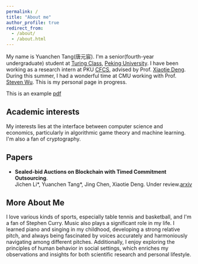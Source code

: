 ```yaml
---
permalink: /
title: "About me"
author_profile: true
redirect_from: 
  - /about/
  - /about.html
---
```


My name is Yuanchen Tang(唐元宸). I'm a senior(fourth-year undergraduate) student at [Turing Class](https://cfcs.pku.edu.cn/english/research/turing_program/introduction1/index.htm), [Peking University](https://www.pku.edu.cn).
I have been working as a research intern at PKU [CFCS](https://cfcs.pku.edu.cn/english/), advised by Prof. [Xiaotie Deng](https://cfcs.pku.edu.cn/english/people/faculty/xiaotiedeng/index.htm). During this summer, I had a wonderful time at CMU working with Prof. [Steven Wu](https://zstevenwu.com).
This is my personal page in progress.

This is an example [pdf](files/paper1.pdf)

## Academic interests
My interests lies at the interface between computer science and economics, particularly in algorithmic game theory and machine learning. I'm also a fan of cryptography.

## Papers
+ **Sealed-bid Auctions on Blockchain with Timed Commitment Outsourcing**. <br>Jichen Li\*, Yuanchen Tang\*, Jing Chen, Xiaotie Deng.  Under review.[arxiv](https://arxiv.org/abs/2410.10607)

## More About Me
I love various kinds of sports, especially table tennis and basketball, and I'm a fan of Stephen Curry. Music also plays a significant role in my life. I learned piano and singing in my childhood, developing a strong relative pitch, and always being fascinated by voices accurately and harmoniously navigating among different pitches. Additionally, I enjoy exploring the principles of human behavior in social settings, which enriches my observations and insights for both scientific research and personal lifestyle.
